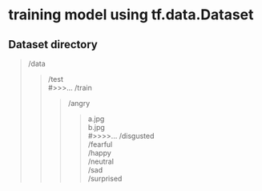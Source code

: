 # training model using tf.data.Dataset

## Dataset directory
>/data
>>/test  
#>>>...
>>/train  
>>>/angry  
>>>>a.jpg  
>>>>b.jpg  
#>>>>...
>>>/disgusted  
>>>/fearful  
>>>/happy  
>>>/neutral  
>>>/sad  
>>>/surprised  
